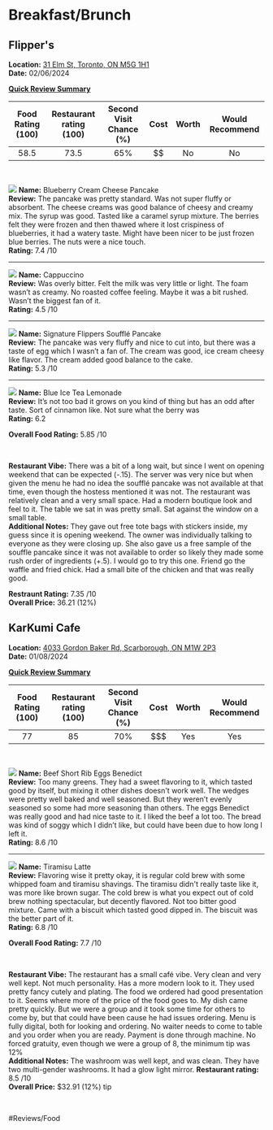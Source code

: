 # Breakfast/Brunch

## Flipper's
**Location:** [31 Elm St, Toronto, ON M5G 1H1](https://maps.app.goo.gl/CujTNQFHQ55FWjSt6) <img src="../OtherImages/google_maps_ic.png" width="10" height="14" /> \
**Date:** 02/06/2024

<ins>**Quick Review Summary**</ins>

|Food Rating (100) | Restaurant rating (100)| Second Visit Chance (%)| Cost| Worth | Would Recommend|
|:----------------:|:----------------------:|:----------------------:|:----:|:----:|:--------------:|
|58.5|73.5|65%|$$|No|No|

&nbsp;

![](BreakfastBrunch/Flippers_BlueberryCreamCheesePancake.jpeg)
**Name:** Blueberry Cream Cheese Pancake\
**Review:** The pancake was pretty standard. Was not super fluffy or absorbent. The cheese creams was good balance of cheesy and creamy mix. The syrup was good. Tasted like a caramel syrup mixture. The berries felt they were frozen and then thawed where it lost crispiness of blueberries, it had a watery taste.  Might have been nicer to be just frozen blue berries. The nuts were a nice touch. \
**Rating:** 7.4 /10

----

![](BreakfastBrunch/Flippers_Cappuccino.jpeg)
**Name:** Cappuccino \
**Review:**  Was overly bitter. Felt the milk was very little or light. The foam wasn’t as creamy. No roasted coffee feeling. Maybe it was a bit rushed. Wasn’t the biggest fan of it. \
**Rating:** 4.5 /10

----

![](BreakfastBrunch/Flippers_SignatureFlippersSouffléPancake.jpeg)
**Name:** Signature Flippers Soufflé Pancake\
**Review:**  The pancake was very fluffy and nice to cut into, but there was a taste of egg which I wasn’t a fan of. The cream was good, ice cream cheesy like flavor. The cream added good balance to the cake.\
**Rating:** 5.3 /10

----


![](BreakfastBrunch/Flippers_BlueIceTeaLemonade.jpeg)
**Name:** Blue Ice Tea Lemonade \
**Review:**  It’s not too bad it grows on you kind of thing but has an odd after taste. Sort of cinnamon like. Not sure what the berry was\
**Rating:** 6.2

**Overall Food Rating:** 5.85 /10

&nbsp;

**Restaurant Vibe:** There was a bit of a long wait, but since I went on opening weekend that can be expected (-.15). The server was very nice but when given the menu he had no idea the soufflé pancake was not available at that time, even though the hostess mentioned it was not. The restaurant was relatively clean and a very small space. Had a modern boutique look and feel to it. The table we sat in was pretty small. Sat against the window on a small table.\
**Additional Notes:** They gave out free tote bags with stickers inside, my guess since it is opening weekend. The owner was individually talking to everyone as they were closing up. She also gave us a free sample of the souffle pancake since it was not available to order so likely they made some rush order of ingredients (+.5). I would go to try this one. Friend go the waffle and fried chick. Had a small bite of the chicken and that was really good.

**Restraunt Rating:** 7.35 /10 \
**Overall Price:** 36.21 (12%)

## KarKumi Cafe
**Location:** [4033 Gordon Baker Rd, Scarborough, ON M1W 2P3](https://maps.app.goo.gl/5hKbp3tYphdorTWw9)\
**Date:** 01/08/2024

<ins>**Quick Review Summary**</ins>

|Food Rating (100) | Restaurant rating (100)| Second Visit Chance (%)| Cost| Worth | Would Recommend|
|:----------------:|:----------------------:|:----------------------:|:----:|:----:|:--------------:|
|77|85|70%|$$$|Yes|Yes|

&nbsp;

![](BreakfastBrunch/KarKumiCafe_BeefShortRibsEggsBenedict.jpeg)
**Name:** Beef Short Rib Eggs Benedict\
**Review:** Too many greens. They had a sweet flavoring to it, which tasted good by itself, but mixing it other dishes doesn't work well.  The wedges were pretty well baked and well seasoned. But they weren’t evenly seasoned so some had more seasoning than others.  The eggs Benedict was really good and had nice taste to it. I liked the beef a lot too. The bread was kind of soggy which I didn’t like, but could have been due to how long I left it. \
**Rating:** 8.6 /10

----


![](BreakfastBrunch/KarKumiCafe_TiramisuLate.jpeg)
**Name:** Tiramisu Latte\
**Review:** Flavoring wise it pretty okay, it is regular cold brew with some whipped foam and tiramisu shavings. The tiramisu didn't really taste like it, was more like brown sugar. The cold brew is what you expect out of cold brew nothing spectacular, but decently flavored. Not too bitter good mixture. Came with a biscuit which tasted good dipped in. The biscuit was the better part of it.\
**Rating:** 6.8 /10

**Overall Food Rating:** 7.7 /10

&nbsp;

**Restaurant Vibe:** The restaurant has a small café vibe. Very clean and very well kept. Not much personality. Has a more modern look to it. They used pretty fancy cutely and plating.  The food we ordered had good presentation to it. Seems where more of the price of the food goes to.  My dish came pretty quickly. But we were a group and it took some time for others to come by, but that could have been cause he had issues ordering. Menu is fully digital, both for looking and ordering.  No waiter needs to come to table and you order when you are ready.  Payment is done through machine.  No forced gratuity, even though we were a group of 8, the minimum tip was 12% \
**Additional Notes:** The washroom was well kept, and was clean.  They have two multi-gender washrooms. It had a glow light mirror.
**Restaurant rating:** 8.5 /10\
**Overall Price:** $32.91 (12%) tip

&nbsp;

#Reviews/Food
